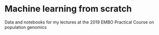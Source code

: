 # Machine learning from scratch
Data and notebooks for my lectures at the 2019 EMBO Practical Course on population genomics
